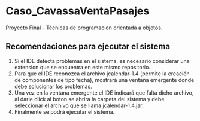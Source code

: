 # Caso_CavassaVentaPasajes
Proyecto Final - Técnicas de programacion orientada a objetos.  
## Recomendaciones para ejecutar el sistema
1. Si el IDE detecta problemas en el sistema, es necesario considerar una extension que se encuentra en este mismo repositorio.
2. Para que el IDE reconozca el archivo jcalendar-1.4 (permite la creación de componentes de tipo fecha), mostrará una ventana emergente donde debe solucionar los problemas.
3. Una vez en la ventana emergente el IDE indicará que falta dicho archivo, al darle click al boton se abrira la carpeta del sistema y debe seleccionar el archivo que se llama jcalendar-1.4.jar.
4. Finalmente se podrá ejecutar el sistema. 
